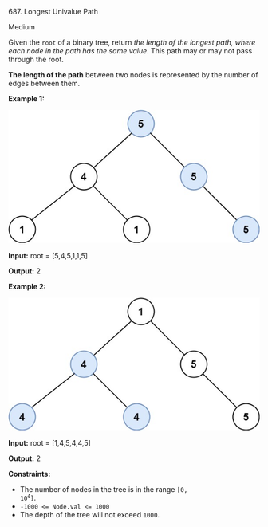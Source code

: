 687\. Longest Univalue Path

Medium

Given the `root` of a binary tree, return _the length of the longest path, where each node in the path has the same value_. This path may or may not pass through the root.

**The length of the path** between two nodes is represented by the number of edges between them.

**Example 1:**

![](ex1.jpg)

**Input:** root = [5,4,5,1,1,5]

**Output:** 2

**Example 2:**

![](ex2.jpg)

**Input:** root = [1,4,5,4,4,5]

**Output:** 2

**Constraints:**

*   The number of nodes in the tree is in the range <code>[0, 10<sup>4</sup>]</code>.
*   `-1000 <= Node.val <= 1000`
*   The depth of the tree will not exceed `1000`.